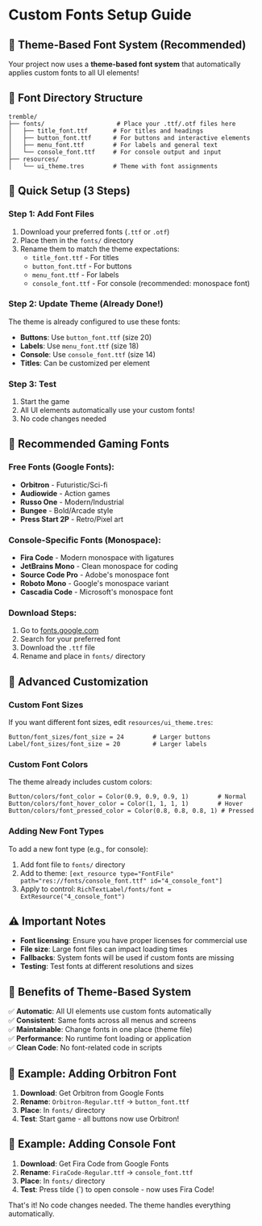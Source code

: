 # Custom Fonts Setup Guide

## 🎯 **Theme-Based Font System (Recommended)**

Your project now uses a **theme-based font system** that automatically applies custom fonts to all UI elements!

## 📁 Font Directory Structure
```
tremble/
├── fonts/                    # Place your .ttf/.otf files here
│   ├── title_font.ttf       # For titles and headings
│   ├── button_font.ttf      # For buttons and interactive elements
│   ├── menu_font.ttf        # For labels and general text
│   └── console_font.ttf     # For console output and input
├── resources/
│   └── ui_theme.tres        # Theme with font assignments
```

## 🚀 **Quick Setup (3 Steps)**

### Step 1: Add Font Files
1. Download your preferred fonts (`.ttf` or `.otf`)
2. Place them in the `fonts/` directory
3. Rename them to match the theme expectations:
   - `title_font.ttf` - For titles
   - `button_font.ttf` - For buttons  
   - `menu_font.ttf` - For labels
   - `console_font.ttf` - For console (recommended: monospace font)

### Step 2: Update Theme (Already Done!)
The theme is already configured to use these fonts:
- **Buttons**: Use `button_font.ttf` (size 20)
- **Labels**: Use `menu_font.ttf` (size 18)
- **Console**: Use `console_font.ttf` (size 14)
- **Titles**: Can be customized per element

### Step 3: Test
1. Start the game
2. All UI elements automatically use your custom fonts!
3. No code changes needed

## 🎨 **Recommended Gaming Fonts**

### Free Fonts (Google Fonts):
- **Orbitron** - Futuristic/Sci-fi
- **Audiowide** - Action games
- **Russo One** - Modern/Industrial
- **Bungee** - Bold/Arcade style
- **Press Start 2P** - Retro/Pixel art

### Console-Specific Fonts (Monospace):
- **Fira Code** - Modern monospace with ligatures
- **JetBrains Mono** - Clean monospace for coding
- **Source Code Pro** - Adobe's monospace font
- **Roboto Mono** - Google's monospace variant
- **Cascadia Code** - Microsoft's monospace font

### Download Steps:
1. Go to [fonts.google.com](https://fonts.google.com)
2. Search for your preferred font
3. Download the `.ttf` file
4. Rename and place in `fonts/` directory

## 🔧 **Advanced Customization**

### Custom Font Sizes
If you want different font sizes, edit `resources/ui_theme.tres`:
```gdscript
Button/font_sizes/font_size = 24        # Larger buttons
Label/font_sizes/font_size = 20         # Larger labels
```

### Custom Font Colors
The theme already includes custom colors:
```gdscript
Button/colors/font_color = Color(0.9, 0.9, 0.9, 1)        # Normal
Button/colors/font_hover_color = Color(1, 1, 1, 1)        # Hover
Button/colors/font_pressed_color = Color(0.8, 0.8, 0.8, 1) # Pressed
```

### Adding New Font Types
To add a new font type (e.g., for console):
1. Add font file to `fonts/` directory
2. Add to theme: `[ext_resource type="FontFile" path="res://fonts/console_font.ttf" id="4_console_font"]`
3. Apply to control: `RichTextLabel/fonts/font = ExtResource("4_console_font")`

## ⚠️ **Important Notes**

- **Font licensing**: Ensure you have proper licenses for commercial use
- **File size**: Large font files can impact loading times
- **Fallbacks**: System fonts will be used if custom fonts are missing
- **Testing**: Test fonts at different resolutions and sizes

## 🎯 **Benefits of Theme-Based System**

✅ **Automatic**: All UI elements use custom fonts automatically  
✅ **Consistent**: Same fonts across all menus and screens  
✅ **Maintainable**: Change fonts in one place (theme file)  
✅ **Performance**: No runtime font loading or application  
✅ **Clean Code**: No font-related code in scripts  

## 📝 **Example: Adding Orbitron Font**

1. **Download**: Get Orbitron from Google Fonts
2. **Rename**: `Orbitron-Regular.ttf` → `button_font.ttf`
3. **Place**: In `fonts/` directory
4. **Test**: Start game - all buttons now use Orbitron!

## 📝 **Example: Adding Console Font**

1. **Download**: Get Fira Code from Google Fonts
2. **Rename**: `FiraCode-Regular.ttf` → `console_font.ttf`
3. **Place**: In `fonts/` directory
4. **Test**: Press tilde (`) to open console - now uses Fira Code!

That's it! No code changes needed. The theme handles everything automatically. 
